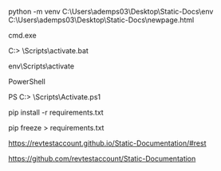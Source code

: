 python -m venv C:\Users\ademps03\Desktop\Static-Docs\env
C:\Users\ademps03\Desktop\Static-Docs\newpage.html
	
cmd.exe

C:\> <venv>\Scripts\activate.bat

env\Scripts\activate

PowerShell

PS C:\> <venv>\Scripts\Activate.ps1


pip install -r requirements.txt

pip freeze > requirements.txt

https://revtestaccount.github.io/Static-Documentation/#rest

https://github.com/revtestaccount/Static-Documentation